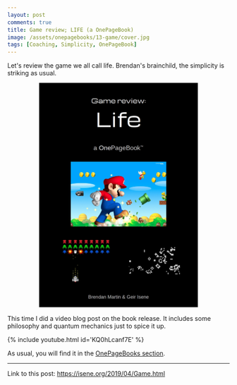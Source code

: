 ```yaml
---
layout: post
comments: true
title: Game review; LIFE (a OnePageBook)
image: /assets/onepagebooks/13-game/cover.jpg
tags: [Coaching, Simplicity, OnePageBook]
---
```

Let's review the game we all call life. Brendan's brainchild, the simplicity is striking as usual.

<p style="text-align:center"><a href="{{ site.url }}/assets/onepagebooks/13-game/1PB_Game.pdf"><img src="/assets/onepagebooks/13-game/cover.jpg" width="360" alt="Simple" /></a></p>

This time I did a video blog post on the book release. It includes some philosophy and quantum mechanics just to spice it up.

{% include youtube.html id='KQ0hLcanf7E' %}

As usual, you will find it in the [OnePageBooks section](/onepagebooks#1pb-13-game-review-life").

---
Link to this post: <https://isene.org/2019/04/Game.html>
